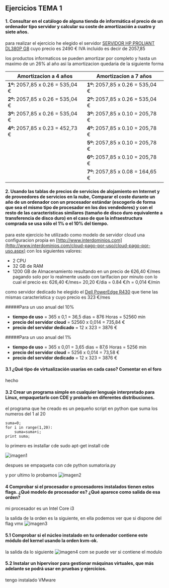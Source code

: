 ## Ejercicios TEMA 1
#### 1. Consultar en el catálogo de alguna tienda de informática el precio de un ordenador tipo servidor y calcular su coste de amortización a cuatro y siete años.

para realizar el ejercicio he elegido el servidor [SERVIDOR HP PROLIANT DL380P G8](http://www.dynos.es/servidor-hp-proliant-dl380p-g8-xeon-e5-2620-2x4gb-ddr3-p420i-512mb-887111426765__470065-701.html)
cuyo precio es 2490 € IVA incluido es decir de 2057,85

los productos informaticos se pueden amortizar por completo y hasta un maximo de un 26% al año asi la amortizacion quedaria
de la siguiente forma

|    **Amortizacion a 4 años**      |     **Amortizacion a 7 años**       |
| --------------------------------- | ----------------------------------- |
| **1º:** 2057,85 x 0.26 = 535,04 € | **1º:** 2057,85 x 0.26 = 535,04 €   |
| **2º:** 2057,85 x 0.26 = 535,04 € | **2º:** 2057,85 x 0.26 = 535,04 €   |
| **3º:** 2057,85 x 0.26 = 535,04 € | **3º:** 2057,85 x 0.10 = 205,78 €   |
| **4º:** 2057,85 x 0.23 = 452,73 € | **4º:** 2057,85 x 0.10 = 205,78 €   |
|                                   | **5º:** 2057,85 x 0.10 = 205,78 €   |
|                                   | **6º:** 2057,85 x 0.10 = 205,78 €   |
|                                   | **7º:** 2057,85 x 0.08 = 164,65 €   |


#### 2. Usando las tablas de precios de servicios de alojamiento en Internet y de proveedores de servicios en la nube, Comparar el coste durante un año de un ordenador con un procesador estándar (escogerlo de forma que sea el mismo tipo de procesador en los dos vendedores) y con el resto de las características similares (tamaño de disco duro equivalente a transferencia de disco duro) en el caso de que la infraestructura comprada se usa sólo el 1% o el 10% del tiempo.

para este ejercicio he utilizado como modelo de servidor cloud una configuracion propia en [http://www.interdominios.com](http://www.interdominios.com/cloud-pago-por-uso/cloud-pago-por-uso.aspx)
con los siguientes valores: 
- 2 CPU
- 32 GB de RAM
- 1200 GB de Almacenamiento
resultando en un precio de 626,40 €/mes pagando solo por lo realmente usado con tarifacion por minuto con lo cual
el precio es:
626,40 €/mes= 20,20 €/dia = 0.84 €/h = 0,014 €/min

como servidor dedicado he elegido el [Dell PowerEdge R430](https://dinahosting.com/dedicados) que tiene las mismas caracteristica y cuyo precio es
323 €/mes

#####Para un uso anual del 10%
* **tiempo de uso** = 365 x 0,1 = 36,5 dias = 876 Horas = 52560 min
* **precio del servidor cloud** = 52560 x 0,014 = 735,84 €
* **precio del servidor dedicado** = 12 x 323 = 3876 €

#####Para un uso anual del 1%
* **tiempo de uso** = 365 x 0,01 = 3,65 dias = 87,6 Horas = 5256 min
* **precio del servidor cloud** = 5256 x 0,014 = 73,58 €
* **precio del servidor dedicado** = 12 x 323 = 3876 €

#### 3.1 ¿Qué tipo de virtualización usarías en cada caso? Comentar en el foro
hecho
#### 3.2 Crear un programa simple en cualquier lenguaje interpretado para Linux, empaquetarlo con CDE y probarlo en diferentes distribuciones.
el programa que he creado es un pequeño script en python que suma los numeros del 1 al 20

    suma=0;
    for i in range(1,20):
	    suma=suma+i;
    print suma;

lo primero es installar cde
    sudo apt-get install cde

![imagen1](http://i62.tinypic.com/se7ehd.png)

despues se empaqueta con
    cde python sumatoria.py
    
y por ultimo lo probamos
![imagen2](http://i58.tinypic.com/i3i7b5.png)

#### 4 Comprobar si el procesador o procesadores instalados tienen estos flags. ¿Qué modelo de procesador es? ¿Qué aparece como salida de esa orden?

mi procesador es un Intel Core i3

la salida de la orden es la siguiente, en ella podemos ver que si dispone del flag vmx
![imagen3](http://i58.tinypic.com/23lk10o.png)

#### 5.1 Comprobar si el núcleo instalado en tu ordenador contiene este módulo del kernel usando la orden kvm-ok.

la salida da lo siguiente
![imagen4](http://i60.tinypic.com/21nqmpf.png)
com se puede ver si contiene el modulo

#### 5.2 Instalar un hipervisor para gestionar máquinas virtuales, que más adelante se podrá usar en pruebas y ejercicios.
tengo instalado VMware
